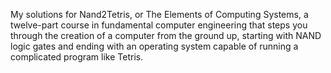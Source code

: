 My solutions for Nand2Tetris, or The Elements of Computing Systems, a twelve-part course in fundamental computer engineering that steps you through the creation of a computer from the ground up, starting with NAND logic gates and ending with an operating system capable of running a complicated program like Tetris.
